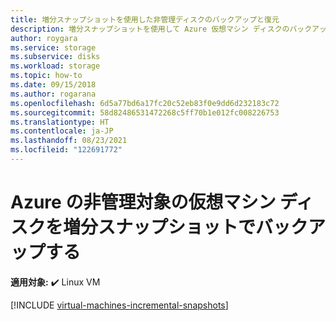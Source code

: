 ```yaml
---
title: 増分スナップショットを使用した非管理ディスクのバックアップと復元
description: 増分スナップショットを使用して Azure 仮想マシン ディスクのバックアップと復元を行うカスタム ソリューションを作成します。
author: roygara
ms.service: storage
ms.subservice: disks
ms.workload: storage
ms.topic: how-to
ms.date: 09/15/2018
ms.author: rogarana
ms.openlocfilehash: 6d5a77bd6a17fc20c52eb83f0e9dd6d232183c72
ms.sourcegitcommit: 58d82486531472268c5ff70b1e012fc008226753
ms.translationtype: HT
ms.contentlocale: ja-JP
ms.lasthandoff: 08/23/2021
ms.locfileid: "122691772"
---
```

# <a name="back-up-azure-unmanaged-virtual-machine-disks-with-incremental-snapshots"></a>Azure の非管理対象の仮想マシン ディスクを増分スナップショットでバックアップする

**適用対象:** :heavy_check_mark: Linux VM

[!INCLUDE [virtual-machines-incremental-snapshots](../../../includes/virtual-machines-incremental-snapshots.md)]
